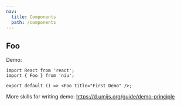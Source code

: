 ```yaml
---
nav:
  title: Components
  path: /components
---
```


## Foo

Demo:

```tsx
import React from 'react';
import { Foo } from 'niu';

export default () => <Foo title="First Demo" />;
```

More skills for writing demo: https://d.umijs.org/guide/demo-principle

